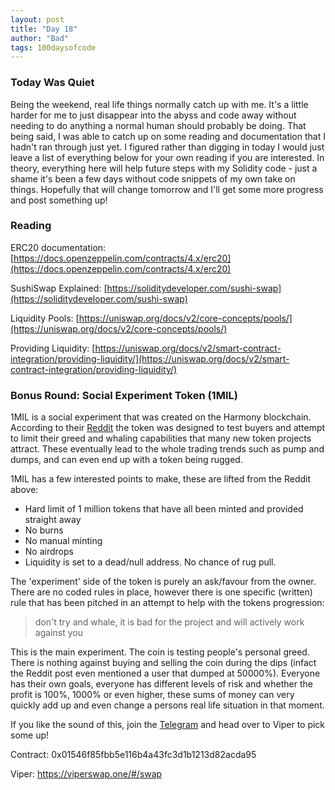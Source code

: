```yaml
---
layout: post
title: "Day 18"
author: "Bad"
tags: 100daysofcode
---
```


### Today Was Quiet

Being the weekend, real life things normally catch up with me. It's a little harder for me to just disappear into the abyss and code away without needing to do anything a normal human should probably be doing. That being said, I was able to catch up on some reading and documentation that I hadn't ran through just yet. I figured rather than digging in today I would just leave a list of everything below for your own reading if you are interested. In theory, everything here will help future steps with my Solidity code - just a shame it's been a few days without code snippets of my own take on things. Hopefully that will change tomorrow and I'll get some more progress and post something up!

### Reading

ERC20 documentation: [https://docs.openzeppelin.com/contracts/4.x/erc20](https://docs.openzeppelin.com/contracts/4.x/erc20)

SushiSwap Explained: [https://soliditydeveloper.com/sushi-swap](https://soliditydeveloper.com/sushi-swap)

Liquidity Pools: [https://uniswap.org/docs/v2/core-concepts/pools/](https://uniswap.org/docs/v2/core-concepts/pools/)

Providing Liquidity: [https://uniswap.org/docs/v2/smart-contract-integration/providing-liquidity/](https://uniswap.org/docs/v2/smart-contract-integration/providing-liquidity/)

### Bonus Round: Social Experiment Token (1MIL)

1MIL is a social experiment that was created on the Harmony blockchain. According to their [Reddit](https://www.reddit.com/r/CryptoMoonShots/comments/ny314y/onemillion_1mil_a_micro_cap_social_experiment_on/) the token was designed to test buyers and attempt to limit their greed and whaling capabilities that many new token projects attract. These eventually lead to the whole trading trends such as pump and dumps, and can even end up with a token being rugged. 

1MIL has a few interested points to make, these are lifted from the Reddit above:

- Hard limit of 1 million tokens that have all been minted and provided straight away
- No burns
- No manual minting
- No airdrops
- Liquidity is set to a dead/null address. No chance of rug pull.

The 'experiment' side of the token is purely an ask/favour from the owner. There are no coded rules in place, however there is one specific (written) rule that has been pitched in an attempt to help with the tokens progression:

> don't try and whale, it is bad for the project and will actively work against you

This is the main experiment. The coin is testing people's personal greed. There is nothing against buying and selling the coin during the dips (infact the Reddit post even mentioned a user that dumped at 50000%). Everyone has their own goals, everyone has different levels of risk and whether the profit is 100%, 1000% or even higher, these sums of money can very quickly add up and even change a persons real life situation in that moment. 

If you like the sound of this, join the [Telegram](https://t.me/ONEMILLION_OFFICIAL) and head over to Viper to pick some up!

Contract: 0x01546f85fbb5e116b4a43fc3d1b1213d82acda95

Viper: https://viperswap.one/#/swap